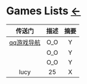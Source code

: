 # Games Lists  [←](../index.md)

| 传送门 | 描述 | 摘要 |
|:---:|:---:|:---:|
| [qq游戏导航](https://game.qzone.qq.com/?from=gameapp) | O_O | Y |
| []() | O_O | Y |
| []() | O_O | Y |
| lucy | 25 | X |
